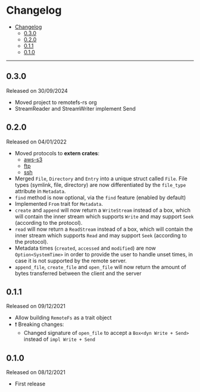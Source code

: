 # Changelog

- [Changelog](#changelog)
  - [0.3.0](#030)
  - [0.2.0](#020)
  - [0.1.1](#011)
  - [0.1.0](#010)

---

## 0.3.0

Released on 30/09/2024

- Moved project to remotefs-rs org
- StreamReader and StreamWriter implement Send

## 0.2.0

Released on 04/01/2022

- Moved protocols to **extern crates**:
  - [aws-s3](https://github.com/veeso/remotefs-rs-aws-s3)
  - [ftp](https://github.com/veeso/remotefs-rs-ftp)
  - [ssh](https://github.com/veeso/remotefs-rs-ssh)
- Merged `File`, `Directory` and `Entry` into a unique struct called `File`. File types (symlink, file, directory) are now differentiated by the `file_type` attribute in `Metadata`.
- `find` method is now optional, via the `find` feature (enabled by default)
- Implemented `From` trait for `Metadata`.
- `create` and `append` will now return a `WriteStream` instead of a box, which will contain the inner stream which supports `Write` and may support `Seek` (according to the protocol).
- `read` will now return a `ReadStream` instead of a box, which will contain the inner stream which supports `Read` and may support `Seek` (according to the protocol).
- Metadata times (`created`, `accessed` and `modified`) are now `Option<SystemTime>` in order to provide the user to handle unset times, in case it is not supported by the remote server.
- `append_file`, `create_file` and `open_file` will now return the amount of bytes transferred between the client and the server

## 0.1.1

Released on 09/12/2021

- Allow building `RemoteFs` as a trait object
- ❗ Breaking changes:
  - Changed signature of `open_file` to accept a `Box<dyn Write + Send>` instead of `impl Write + Send`

## 0.1.0

Released on 08/12/2021

- First release
